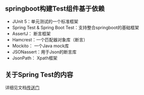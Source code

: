 ## springboot构建Test组件基于依赖
- JUnit 5：单元测试的一个标准框架
- Spring Test & Spring Boot Test：支持整合springboot的基础框架
- AssertJ： 断言框架
- Hamcrest：一个匹配器对象库（断言）
- Mockito： 一个Java mock库
- JSONassert：用于Json的断言库
- JsonPath： Xpath框架

## 关于Spring Test的内容
详细见文档[传送门](https://docs.spring.io/spring-framework/docs/5.3.16/reference/html/testing.html)
